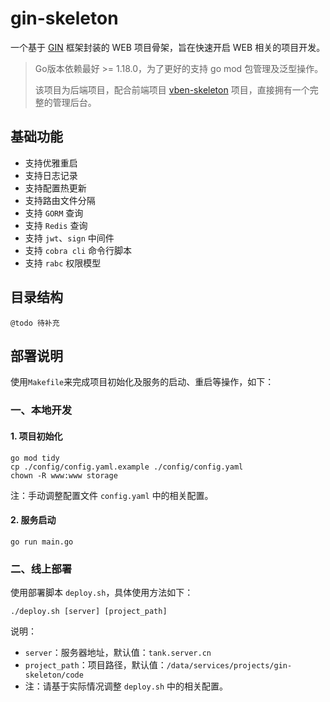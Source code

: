 # gin-skeleton

一个基于 [GIN](https://github.com/gin-gonic/gin) 框架封装的 WEB 项目骨架，旨在快速开启 WEB 相关的项目开发。

> Go版本依赖最好 >= 1.18.0，为了更好的支持 go mod 包管理及泛型操作。
> 
> 该项目为后端项目，配合前端项目 [vben-skeleton](https://github.com/mesfreeman/vben-skeleton) 项目，直接拥有一个完整的管理后台。

## 基础功能

* 支持优雅重启
* 支持日志记录
* 支持配置热更新
* 支持路由文件分隔
* 支持 `GORM` 查询
* 支持 `Redis` 查询
* 支持 `jwt`、`sign` 中间件 
* 支持 `cobra cli` 命令行脚本
* 支持 `rabc` 权限模型

## 目录结构

```text
@todo 待补充
```

## 部署说明

使用`Makefile`来完成项目初始化及服务的启动、重启等操作，如下：

### 一、本地开发

#### 1. 项目初始化

```shell
go mod tidy
cp ./config/config.yaml.example ./config/config.yaml
chown -R www:www storage
```
注：手动调整配置文件 `config.yaml` 中的相关配置。

#### 2. 服务启动

```shell
go run main.go
```

### 二、线上部署

使用部署脚本 `deploy.sh`，具体使用方法如下：

```shell
./deploy.sh [server] [project_path]
```

说明：

* `server`：服务器地址，默认值：`tank.server.cn`
* `project_path`：项目路径，默认值：`/data/services/projects/gin-skeleton/code`
* 注：请基于实际情况调整 `deploy.sh` 中的相关配置。
